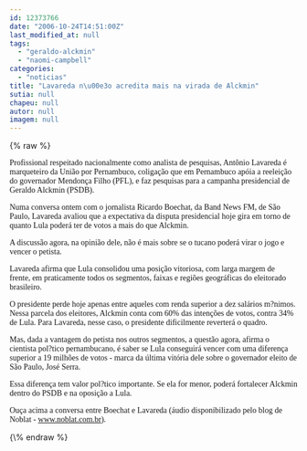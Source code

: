 ```yaml
---
id: 12373766
date: "2006-10-24T14:51:00Z"
last_modified_at: null
tags:
  - "geraldo-alckmin"
  - "naomi-campbell"
categories:
  - "noticias"
title: "Lavareda n\u00e3o acredita mais na virada de Alckmin"
sutia: null
chapeu: null
autor: null
imagem: null
---
```

{\% raw %}
<p><P><FONT face=Verdana>Profissional respeitado nacionalmente como analista de pesquisas, Antônio Lavareda é marqueteiro da União por Pernambuco, coligação que em Pernambuco apóia a reeleição do governador Mendonça Filho (PFL), e faz pesquisas para a campanha presidencial de Geraldo Alckmin (PSDB).</FONT></P></p>
<p><P><FONT face=Verdana>Numa conversa ontem com o jornalista Ricardo Boechat, da Band News FM, de São Paulo, Lavareda avaliou que a expectativa da disputa presidencial hoje gira em torno de quanto Lula poderá ter de votos a mais do que Alckmin. </FONT></P></p>
<p><P><FONT face=Verdana>A discussão agora, na opinião dele, não é mais sobre se o tucano poderá virar o jogo e vencer o petista.</FONT></P></p>
<p><P><FONT face=Verdana>Lavareda afirma que Lula consolidou uma posição vitoriosa, com larga margem de frente, em praticamente todos os segmentos, faixas e regiões geográficas do eleitorado brasileiro.</FONT></P></p>
<p><P><FONT face=Verdana>O presidente perde hoje apenas entre aqueles com renda superior a dez salários m?nimos. Nessa parcela dos eleitores, Alckmin conta com 60% das intenções de votos, contra 34% de Lula. Para Lavareda, nesse caso, o presidente dificilmente reverterá o quadro.</FONT></P></p>
<p><P><FONT face=Verdana>Mas, dada a vantagem do petista nos outros segmentos, a questão agora, afirma o cientista pol?tico pernambucano, é saber se Lula conseguirá vencer com uma diferença superior a 19 milhões de votos - marca da última vitória dele sobre o governador eleito de São Paulo, José Serra.</FONT></P></p>
<p><P><FONT face=Verdana>Essa diferença tem valor pol?tico importante. Se ela for menor, poderá fortalecer Alckmin dentro do PSDB e na oposição a Lula.</FONT></P></p>
<p><P><FONT face=Verdana>Ouça&nbsp;acima a conversa entre Boechat e Lavareda (áudio disponibilizado pelo blog de Noblat - </FONT><A href=\"https://www.noblat.com.br/\"><FONT face=Verdana>www.noblat.com.br</FONT></A><FONT face=Verdana>).</FONT></P> </p>
{\% endraw %}